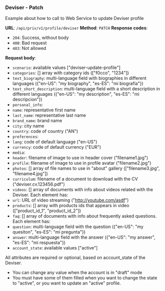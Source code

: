 ### Deviser - Patch

Example about how to call to Web Service to update Deviser profile

**URL**: `/api/priv/v1/profile/deviser`
**Method**: `PATCH`
**Response codes**: 
* `204`: Success, without body
* `400`: Bad request
* `403`: Not allowed
  
**Request body**: 
* `scenario`: available values ["deviser-update-profile"]
* `categories`: [] array with category ids (["f0cco", "1234"]) 
* `text_biography`: multi-language field with biographies in different languages ({"en-US": "my biography", "es-ES": "mi biografía"}) 
* `text_short_description`: multi-language field with a short description in different languages ({"en-US": "my description", "es-ES": "mi descripcion"}) 
* `personal_info`: 
 * `name`: representative first name 
 * `last_name`: representative last name 
 * `brand_name`: brand name 
 * `city`: city name
 * `country`: code of country ("AN")
* `preferences`: 
 * `lang`: code of default language ("en-US")
 * `currency`: code of default currency ("EUR")
* `media`: 
 * `header`: filename of image to use in header cover ("filename1.jpg")
 * `profile`: filename of image to use in profile avatar ("filename2.jpg")
 * `photos`: [] array of file names to use in "about" gallery (["filename3.jpg", "filename4.jpg"])
* `curriculum`: filename of a document to download with the CV ("deviser.cv.123456.pdf")
* `videos`: [] array of documents with info about videos related with the Deviser. Each element has:
 * `url`: URL of video streaming ("http://youtube.com/asdf")
 * `products`: [] array with products ids that appears in video (["product_id_1", "product_id_2"])
* `faq`: [] array of documents with info about frequently asked questions. Each element has:
 * `question`: multi-language field with the question ({"en-US": "my quesiton", "es-ES": "mi pregunta"})
 * `answer`: multi-language field with the answer ({"en-US": "my answer", "es-ES": "mi respuesta"})
* `account_state`: available values ["active"]

All attributes are required or optional, based on account_state of the Deviser.
 
* You can change any value when the account is in "draft" mode
* You must have some of them filled when you want to change the state to "active", or you want to update an "active" profile.


